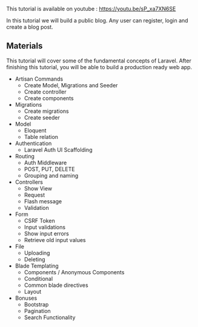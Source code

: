 <p>This tutorial is available on youtube : <a href="https://youtu.be/sP_xa7XN6SE">https://youtu.be/sP_xa7XN6SE</a></p>
<p>In this tutorial we will build a public blog. Any user can register, login and create a blog post.</p>
<h2>Materials</h2>
<p>This tutorial will cover some of the fundamental concepts of Laravel. After finishing this tutorial, you will be able to build a production ready web app.</p>
<ul>
  <li>Artisan Commands
    <ul>
      <li>Create Model, Migrations and Seeder</li>
      <li>Create controller</li>
      <li>Create components</li>
    </ul>
  </li>
  <li>Migrations
    <ul>
      <li>Create migrations</li>
      <li>Create seeder</li>
    </ul>
  </li>
  <li>Model
    <ul>
      <li>Eloquent</li>
      <li>Table relation</li>
    </ul>
  </li>
  <li>Authentication
    <ul>
      <li>Laravel Auth UI Scaffolding</li>
    </ul>
  </li>
  <li>Routing
    <ul>
      <li>Auth Middleware</li>
      <li>POST, PUT, DELETE</li>
      <li>Grouping and naming</li>
    </ul>
  </li>
  <li>Controllers
    <ul>
      <li>Show View</li>
      <li>Request</li>
      <li>Flash message</li>
      <li>Validation</li>
    </ul>
  </li>
  <li>Form
    <ul>
      <li>CSRF Token</li>
      <li>Input validations</li>
      <li>Show input errors</li>
      <li>Retrieve old input values</li>      
    </ul>
  </li>
  <li>File
    <ul>
      <li>Uploading</li>
      <li>Deleting</li>
    </ul>
  </li>
  <li>Blade Templating
    <ul>
      <li>Components / Anonymous Components</li>
      <li>Conditional</li>
      <li>Common blade directives</li>
      <li>Layout</li>
    </ul>
  </li>
  <li>Bonuses
    <ul>
      <li>Bootstrap</li>
      <li>Pagination</li>
      <li>Search Functionality</li>
    </ul>
  </li>
</ul>
